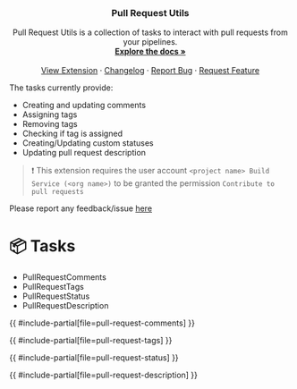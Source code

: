 <div id="top"></div>
<br />
<div align="center">
<h3 align="center">Pull Request Utils</h3>

  <p align="center">
Pull Request Utils is a collection of tasks to interact with pull requests from your pipelines.
    <br />
    <a href="https://devops-extensions.dev/docs/extensions/pull-request-utils"><strong>Explore the docs »</strong></a>
    <br />
    <br />
    <a href="https://marketplace.visualstudio.com/items?itemName=joachimdalen.pull-request-utils">View Extension</a>
    ·
    <a href="https://marketplace.visualstudio.com/items?itemName=joachimdalen.pull-request-utils/changelog">Changelog</a>
    ·
    <a href="https://github.com/joachimdalen/azdevops-pull-request-utils/issues">Report Bug</a>
    ·
    <a href="https://github.com/joachimdalen/azdevops-pull-request-utils/issues">Request Feature</a>
  </p>
</div>

The tasks currently provide:

- Creating and updating comments
- Assigning tags
- Removing tags
- Checking if tag is assigned
- Creating/Updating custom statuses
- Updating pull request description

> ❗ This extension requires the user account `<project name> Build Service (<org name>)` to be granted the permission `Contribute to pull requests`

Please report any feedback/issue [here](https://github.com/joachimdalen/azdevops-pull-request-utils)

# 📦 Tasks

- PullRequestComments
- PullRequestTags
- PullRequestStatus
- PullRequestDescription

{{ #include-partial[file=pull-request-comments] }}

{{ #include-partial[file=pull-request-tags] }}

{{ #include-partial[file=pull-request-status] }}

{{ #include-partial[file=pull-request-description] }}
